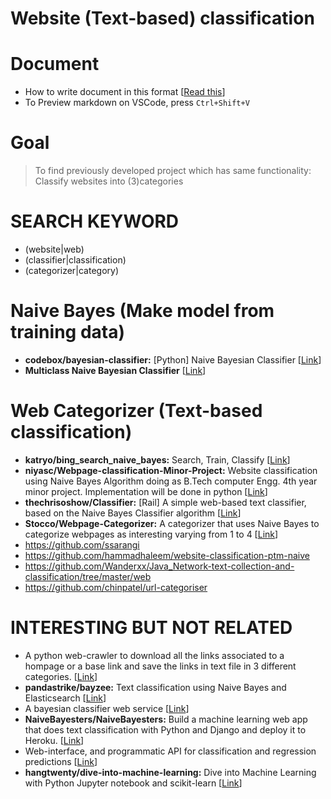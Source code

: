 ﻿Website (Text-based) classification
====================================

# Document
* How to write document in this format [[Read this](https://guides.github.com/features/mastering-markdown/)]
* To Preview markdown on VSCode, press `Ctrl+Shift+V` 


# Goal
> To find previously developed project which has same functionality:
> Classify websites into (3)categories

# SEARCH KEYWORD
* (website|web) 
* (classifier|classification)
* (categorizer|category)


# Naive Bayes (Make model from training data)
* __codebox/bayesian-classifier:__ [Python] Naive Bayesian Classifier
[[Link](https://github.com/codebox/bayesian-classifier)]
* __Multiclass Naive Bayesian Classifier__
[[Link](apurvupasani/Multiclass_Naive_Bayes_Classifier)]


# Web Categorizer (Text-based classification)
* __katryo/bing_search_naive_bayes:__ Search, Train, Classify
[[Link](http://qiita.com/katryo/items/62291ba328de9d12bd30)]
* __niyasc/Webpage-classification-Minor-Project:__ Website classification using Naive Bayes Algorithm doing as B.Tech computer Engg. 4th year minor project. Implementation will be done in python
[[Link](https://github.com/niyasc/Webpage-classification-Minor-Project)]
* __thechrisoshow/Classifier:__ [Rail] A simple web-based text classifier, based on the Naive Bayes Classifier algorithm
[[Link](https://github.com/thechrisoshow/Classifier)]
* __Stocco/Webpage-Categorizer:__ A categorizer that uses Naive Bayes to categorize webpages as interesting varying from 1 to 4
[[Link](https://github.com/Stocco/Webpage-Categorizer)]
* https://github.com/ssarangi
* https://github.com/hammadhaleem/website-classification-ptm-naive
* https://github.com/Wanderxx/Java_Network-text-collection-and-classification/tree/master/web
* https://github.com/chinpatel/url-categoriser




# INTERESTING BUT NOT RELATED
* A python web-crawler to download all the links associated to a hompage or a base link and save the links in text file in 3 different categories.
[[Link](https://github.com/gatewaymanish/python_weblinks_crawler/blob/master/python_web-links_crawler.py)]
* __pandastrike/bayzee:__ Text classification using Naive Bayes and Elasticsearch
[[Link](https://github.com/pandastrike/bayzee)]
* A bayesian classifier web service
[[Link](https://github.com/milesegan/bayesbot)]
* __NaiveBayesters/NaiveBayesters:__ Build a machine learning web app that does text classification with Python and Django and deploy it to Heroku.
[[Link](https://github.com/NaiveBayesters/NaiveBayesters)]
* Web-interface, and programmatic API for classification and regression predictions
[[Link](https://github.com/jeff1evesque/machine-learning)]
* __hangtwenty/dive-into-machine-learning:__  Dive into Machine Learning with Python Jupyter notebook and scikit-learn
[[Link](https://github.com/hangtwenty/dive-into-machine-learning)]